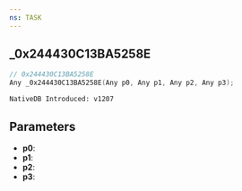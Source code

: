 ```yaml
---
ns: TASK
---
```

## _0x244430C13BA5258E

```c
// 0x244430C13BA5258E
Any _0x244430C13BA5258E(Any p0, Any p1, Any p2, Any p3);
```

```
NativeDB Introduced: v1207
```

## Parameters
* **p0**:
* **p1**:
* **p2**:
* **p3**:
